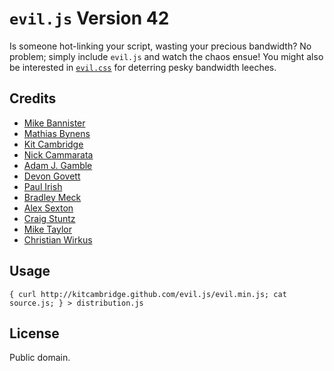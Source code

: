 # `evil.js` Version 42

Is someone hot-linking your script, wasting your precious bandwidth? No problem; simply include `evil.js` and watch the chaos ensue! You might also be interested in [`evil.css`](https://github.com/tlrobinson/evil.css) for deterring pesky bandwidth leeches.

## Credits

* [Mike Bannister](https://github.com/possibilities)
* [Mathias Bynens](http://mathiasbynens.be/)
* [Kit Cambridge](http://kitcambridge.github.com/)
* [Nick Cammarata](http://nickcammarata.com/)
* [Adam J. Gamble](https://github.com/z05)
* [Devon Govett](http://badassjs.com/)
* [Paul Irish](http://paulirish.com/)
* [Bradley Meck](https://github.com/bmeck)
* [Alex Sexton](http://alexsexton.com/)
* [Craig Stuntz](http://blogs.teamb.com/craigstuntz/)
* [Mike Taylor](http://miketaylr.com/)
* [Christian Wirkus](https://github.com/Walfisch)

## Usage

    { curl http://kitcambridge.github.com/evil.js/evil.min.js; cat source.js; } > distribution.js

## License

Public domain.
